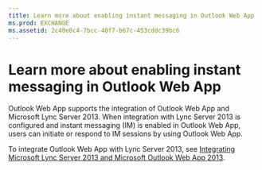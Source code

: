 ```yaml
---
title: Learn more about enabling instant messaging in Outlook Web App
ms.prod: EXCHANGE
ms.assetid: 2c40e0c4-7bcc-40f7-b67c-453cddc39bc6
---
```



# Learn more about enabling instant messaging in Outlook Web App

Outlook Web App supports the integration of Outlook Web App and Microsoft Lync Server 2013. When integration with Lync Server 2013 is configured and instant messaging (IM) is enabled in Outlook Web App, users can initiate or respond to IM sessions by using Outlook Web App.
  
    
    

To integrate Outlook Web App with Lync Server 2013, see  [Integrating Microsoft Lync Server 2013 and Microsoft Outlook Web App 2013](https://go.microsoft.com/fwlink/p/?LinkId=280418).
